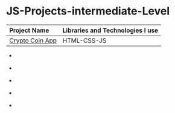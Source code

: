 # JS-Projects-intermediate-Level

  Project Name       |Libraries and Technologies I use     
:-------------------------|-------------------------
[Crypto Coin App](https://alidurul.github.io/JS-Projects-intermediate-Level/Crypto%20Coin%20App/)| HTML-CSS-JS





-  []()

-  []()

-  []()

-  []()

-  []()

